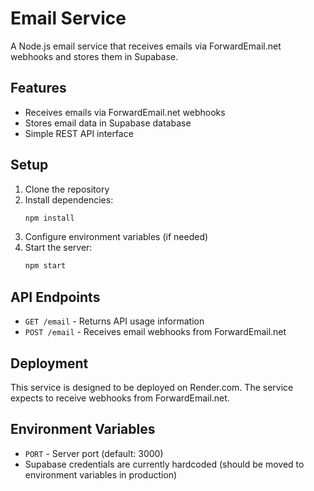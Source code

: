 # Email Service

A Node.js email service that receives emails via ForwardEmail.net webhooks and stores them in Supabase.

## Features

- Receives emails via ForwardEmail.net webhooks
- Stores email data in Supabase database
- Simple REST API interface

## Setup

1. Clone the repository
2. Install dependencies:
   ```bash
   npm install
   ```
3. Configure environment variables (if needed)
4. Start the server:
   ```bash
   npm start
   ```

## API Endpoints

- `GET /email` - Returns API usage information
- `POST /email` - Receives email webhooks from ForwardEmail.net

## Deployment

This service is designed to be deployed on Render.com. The service expects to receive webhooks from ForwardEmail.net.

## Environment Variables

- `PORT` - Server port (default: 3000)
- Supabase credentials are currently hardcoded (should be moved to environment variables in production) 